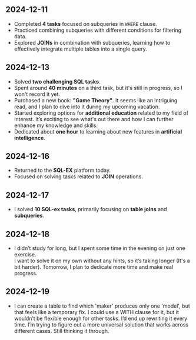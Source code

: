 ## 2024-12-11
- Completed **4 tasks** focused on subqueries in `WHERE` clause.
- Practiced combining subqueries with different conditions for filtering data.
- Explored **JOINs** in combination with subqueries, learning how to effectively integrate multiple tables into a single query.


## 2024-12-13
- Solved **two challenging SQL tasks**.
- Spent around **40 minutes** on a third task, but it's still in progress, so I won't record it yet.
- Purchased a new book: **"Game Theory"**. It seems like an intriguing read, and I plan to dive into it during my upcoming vacation.
- Started exploring options for **additional education** related to my field of interest. It’s exciting to see what's out there and how I can further enhance my knowledge and skills.
- Dedicated about **one hour** to learning about new features in **artificial intelligence**.


## 2024-12-16
- Returned to the **SQL-EX** platform today.
- Focused on solving tasks related to **JOIN** operations.


## 2024-12-17
- I solved **10 SQL-ex tasks**, primarily focusing on **table joins** and **subqueries**.


## 2024-12-18
- I didn’t study for long, but I spent some time in the evening on just one exercise.  
I want to solve it on my own without any hints, so it’s taking longer (It's a bit harder). Tomorrow, I plan to dedicate more time and make real progress.


## 2024-12-19
- I can create a table to find which 'maker' produces only one 'model', but that feels like a temporary fix. I could use a WITH clause for it, but it wouldn’t be flexible enough for other tasks. I’d end up rewriting it every time. I’m trying to figure out a more universal solution that works across different cases. Still thinking it through.